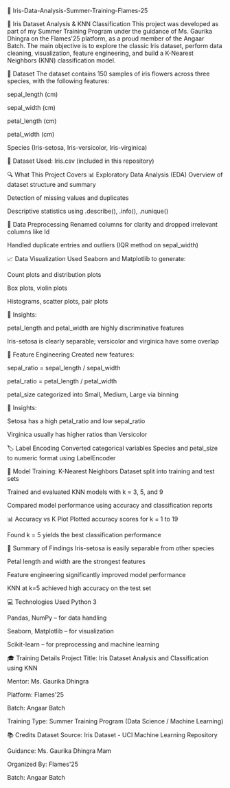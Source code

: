 🌸 Iris-Data-Analysis-Summer-Training-Flames-25


🌼 Iris Dataset Analysis & KNN Classification
This project was developed as part of my Summer Training Program under the guidance of Ms. Gaurika Dhingra on the Flames'25 platform, as a proud member of the Angaar Batch. The main objective is to explore the classic Iris dataset, perform data cleaning, visualization, feature engineering, and build a K-Nearest Neighbors (KNN) classification model.

📂 Dataset
The dataset contains 150 samples of iris flowers across three species, with the following features:

sepal_length (cm)

sepal_width (cm)

petal_length (cm)

petal_width (cm)

Species (Iris-setosa, Iris-versicolor, Iris-virginica)

📁 Dataset Used: Iris.csv (included in this repository)

🔍 What This Project Covers
📊 Exploratory Data Analysis (EDA)
Overview of dataset structure and summary

Detection of missing values and duplicates

Descriptive statistics using .describe(), .info(), .nunique()

🧼 Data Preprocessing
Renamed columns for clarity and dropped irrelevant columns like Id

Handled duplicate entries and outliers (IQR method on sepal_width)

📈 Data Visualization
Used Seaborn and Matplotlib to generate:

Count plots and distribution plots

Box plots, violin plots

Histograms, scatter plots, pair plots

📌 Insights:

petal_length and petal_width are highly discriminative features

Iris-setosa is clearly separable; versicolor and virginica have some overlap

🧠 Feature Engineering
Created new features:

sepal_ratio = sepal_length / sepal_width

petal_ratio = petal_length / petal_width

petal_size categorized into Small, Medium, Large via binning

📌 Insights:

Setosa has a high petal_ratio and low sepal_ratio

Virginica usually has higher ratios than Versicolor

🏷️ Label Encoding
Converted categorical variables Species and petal_size to numeric format using LabelEncoder

🤖 Model Training: K-Nearest Neighbors
Dataset split into training and test sets

Trained and evaluated KNN models with k = 3, 5, and 9

Compared model performance using accuracy and classification reports

📊 Accuracy vs K Plot
Plotted accuracy scores for k = 1 to 19

Found k = 5 yields the best classification performance

📌 Summary of Findings
Iris-setosa is easily separable from other species

Petal length and width are the strongest features

Feature engineering significantly improved model performance

KNN at k=5 achieved high accuracy on the test set

💻 Technologies Used
Python 3

Pandas, NumPy – for data handling

Seaborn, Matplotlib – for visualization

Scikit-learn – for preprocessing and machine learning

🎓 Training Details
Project Title: Iris Dataset Analysis and Classification using KNN

Mentor: Ms. Gaurika Dhingra

Platform: Flames'25

Batch: Angaar Batch

Training Type: Summer Training Program (Data Science / Machine Learning)

📚 Credits
Dataset Source: Iris Dataset - UCI Machine Learning Repository

Guidance: Ms. Gaurika Dhingra Mam

Organized By: Flames'25

Batch: Angaar Batch
